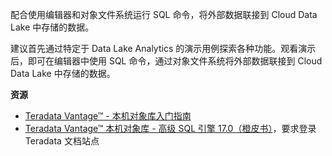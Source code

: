 配合使用编辑器和对象文件系统运行 SQL 命令，将外部数据联接到 Cloud Data Lake 中存储的数据。

建议首先通过特定于 Data Lake Analytics 的演示用例探索各种功能。观看演示后，即可在编辑器中使用 SQL 命令，通过对象文件系统将外部数据联接到 Cloud Data Lake 中存储的数据。

**资源**

-   [Teradata Vantage™ - 本机对象库入门指南](https://docs.teradata.com/search/all?query=Teradata+Vantage%25E2%2584%25A2+-+Native+Object+Store+Getting+Started+Guide&content-lang=en-US)
-   [Teradata Vantage™ 本机对象库 - 高级 SQL 引擎 17.0（橙皮书）](https://docs.teradata.com/search/all?query=Teradata+Vantage%25E2%2584%25A2+Native+Object+Store+Orange+Book&content-lang=en-US)，要求登录 Teradata 文档站点
